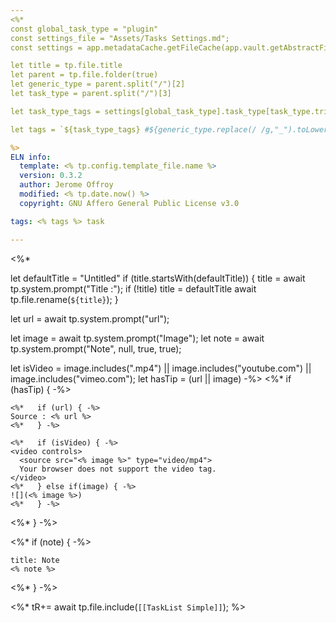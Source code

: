 ```yaml
---
<%*
const global_task_type = "plugin"
const settings_file = "Assets/Tasks Settings.md";
const settings = app.metadataCache.getFileCache(app.vault.getAbstractFileByPath(settings_file)).frontmatter;

let title = tp.file.title
let parent = tp.file.folder(true)
let generic_type = parent.split("/")[2]
let task_type = parent.split("/")[3]

let task_type_tags = settings[global_task_type].task_type[task_type.trim()].tags

let tags = `${task_type_tags} #${generic_type.replace(/ /g,"_").toLowerCase()}`.replace(/#/g,"")

%>
ELN info:
  template: <% tp.config.template_file.name %>
  version: 0.3.2
  author: Jerome Offroy
  modified: <% tp.date.now() %>
  copyright: GNU Affero General Public License v3.0

tags: <% tags %> task

---
```

<%*

let defaultTitle = "Untitled"
if (title.startsWith(defaultTitle)) {
  title = await tp.system.prompt("Title :");
  if (!title) title = defaultTitle
  await tp.file.rename(`${title}`);
}

let url = await tp.system.prompt("url");

let image = await tp.system.prompt("Image");
let note = await tp.system.prompt("Note", null, true, true);

let isVideo = image.includes(".mp4") || image.includes("youtube.com") || image.includes("vimeo.com");
let hasTip = (url || image)
-%>
<%* if (hasTip) { -%>
````ad-tip
<%*   if (url) { -%>
Source : <% url %>
<%*   } -%>

<%*   if (isVideo) { -%>
<video controls>
  <source src="<% image %>" type="video/mp4">
  Your browser does not support the video tag.
</video>
<%*   } else if(image) { -%>
![](<% image %>)
<%*   } -%>
````
<%* } -%>

<%* if (note) { -%>
````ad-note
title: Note
<% note %>

````
<%* } -%>

<%*
tR+= await tp.file.include(`[[TaskList Simple]]`);
%>

